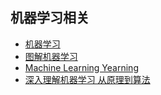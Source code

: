 ## 机器学习相关
- [机器学习](机器学习/README.md)
- [图解机器学习](图解机器学习/README.md)
- [Machine Learning Yearning](MachineLearningYearning/README.md)
- [深入理解机器学习 从原理到算法](深入理解机器学习/README.md)